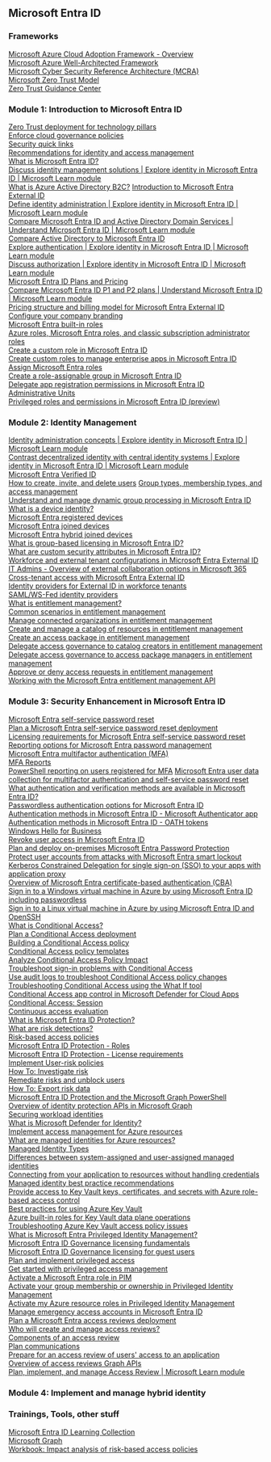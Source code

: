 ## Microsoft Entra ID

### Frameworks

[Microsoft Azure Cloud Adoption Framework - Overview](https://learn.microsoft.com/azure/cloud-adoption-framework/overview?WT.mc_id=AZ-MVP-5002880)\
[Microsoft Azure Well-Architected Framework](https://learn.microsoft.com/azure/well-architected/?WT.mc_id=AZ-MVP-5002880)\
[Microsoft Cyber Security Reference Architecture (MCRA)](https://learn.microsoft.com/security/adoption/mcra?WT.mc_id=AZ-MVP-5002880)\
[Microsoft Zero Trust Model](https://www.microsoft.com/security/business/zero-trust?WT.mc_id=AZ-MVP-5002880)\
[Zero Trust Guidance Center](https://learn.microsoft.com/security/zero-trust/zero-trust-overview?WT.mc_id=AZ-MVP-5002880)

### Module 1: Introduction to Microsoft Entra ID
[Zero Trust deployment for technology pillars](https://learn.microsoft.com/security/zero-trust/deploy/overview?WT.mc_id=AZ-MVP-5002880)\
[Enforce cloud governance policies](https://learn.microsoft.com/azure/cloud-adoption-framework/govern/enforce-cloud-governance-policies?WT.mc_id=AZ-MVP-5002880)\
[Security quick links](https://learn.microsoft.com/azure/well-architected/security/?WT.mc_id=AZ-MVP-5002880)\
[Recommendations for identity and access management](https://learn.microsoft.com/azure/well-architected/security/identity-access?WT.mc_id=AZ-MVP-5002880)\
[What is Microsoft Entra ID?](https://learn.microsoft.com/entra/fundamentals/whatis?WT.mc_id=AZ-MVP-5002880)\
[Discuss identity management solutions | Explore identity in Microsoft Entra ID | Microsoft Learn module](https://learn.microsoft.com/en-us/training/modules\explore-identity-azure-active-directory/8-discuss-identity-management-solutions)\
[What is Azure Active Directory B2C?](https://learn.microsoft.com/azure/active-directory-b2c/overview?WT.mc_id=AZ-MVP-5002880)
[Introduction to Microsoft Entra External ID](https://learn.microsoft.com/entra/external-id/external-identities-overview?WT.mc_id=AZ-MVP-5002880)\
[Define identity administration | Explore identity in Microsoft Entra ID | Microsoft Learn module](https://learn.microsoft.com/en-us/training/modules/explore-identity-azure-active-directory/6-define-identity-administration?WT.mc_id=AZ-MVP-5002880)\
[Compare Microsoft Entra ID and Active Directory Domain Services | Understand Microsoft Entra ID | Microsoft Learn module](https://learn.microsoft.com/en-us/training/modules/understand-azure-active-directory/3-compare-azure-active-directory-domain-services?WT.mc_id=AZ-MVP-5002880)\
[Compare Active Directory to Microsoft Entra ID](https://learn.microsoft.com/entra/fundamentals/compare?WT.mc_id=AZ-MVP-5002880)\
[Explore authentication | Explore identity in Microsoft Entra ID | Microsoft Learn module](https://learn.microsoft.com/en-us/training/modules/explore-identity-azure-active-directory/12-explore-authentication?WT.mc_id=AZ-MVP-5002880)\
[Discuss authorization | Explore identity in Microsoft Entra ID | Microsoft Learn module](https://learn.microsoft.com/en-us/training/modules/explore-identity-azure-active-directory/13-discuss-authorization?WT.mc_id=AZ-MVP-5002880)\
[Microsoft Entra ID Plans and Pricing](https://www.microsoft.com/en/security/business/microsoft-entra-pricing?WT.mc_id=AZ-MVP-5002880)\
[Compare Microsoft Entra ID P1 and P2 plans | Understand Microsoft Entra ID | Microsoft Learn module](https://learn.microsoft.com/en-us/training/modules/understand-azure-active-directory/5-compare-azure-premium-p1-p2-plans?WT.mc_id=AZ-MVP-5002880)\
[Pricing structure and billing model for Microsoft Entra External ID](https://learn.microsoft.com/en-us/entra/external-id/external-identities-pricing?WT.mc_id=AZ-MVP-5002880)\
[Configure your company branding](https://learn.microsoft.com/entra/fundamentals/how-to-customize-branding?WT.mc_id=AZ-MVP-5002880)\
[Microsoft Entra built-in roles](https://learn.microsoft.com/entra/identity/role-based-access-control/permissions-reference?WT.mc_id=AZ-MVP-5002880)\
[Azure roles, Microsoft Entra roles, and classic subscription administrator roles](https://learn.microsoft.com/azure/role-based-access-control/rbac-and-directory-admin-roles?WT.mc_id=AZ-MVP-5002880)\
[Create a custom role in Microsoft Entra ID](https://learn.microsoft.com/entra/identity/role-based-access-control/custom-create?WT.mc_id=AZ-MVP-5002880)\
[Create custom roles to manage enterprise apps in Microsoft Entra ID](https://learn.microsoft.com/entra/identity/role-based-access-control/custom-enterprise-apps?WT.mc_id=AZ-MVP-5002880)\
[Assign Microsoft Entra roles](https://learn.microsoft.com/entra/identity/role-based-access-control/manage-roles-portal?WT.mc_id=AZ-MVP-5002880)\
[Create a role-assignable group in Microsoft Entra ID](https://learn.microsoft.com/entra/identity/role-based-access-control/groups-create-eligible?WT.mc_id=AZ-MVP-5002880)\
[Delegate app registration permissions in Microsoft Entra ID](https://learn.microsoft.com/entra/identity/role-based-access-control/delegate-app-roles?WT.mc_id=AZ-MVP-5002880)\
[Administrative Units](https://learn.microsoft.com/entra/identity/role-based-access-control/administrative-units?WT.mc_id=AZ-MVP-5002880)\
[Privileged roles and permissions in Microsoft Entra ID (preview)](https://learn.microsoft.com/entra/identity/role-based-access-control/privileged-roles-permissions?WT.mc_id=AZ-MVP-5002880)

### Module 2: Identity Management
[Identity administration concepts | Explore identity in Microsoft Entra ID | Microsoft Learn module](https://learn.microsoft.com/en-us/training/modules/explore-identity-azure-active-directory/5-explore-why-have-identity?WT.mc_id=AZ-MVP-5002880)\
[Contrast decentralized identity with central identity systems | Explore identity in Microsoft Entra ID | Microsoft Learn module](https://learn.microsoft.com/en-us/training/modules/explore-identity-azure-active-directory/7-contrast-decentralized-identity-central-identity-systems?WT.mc_id=AZ-MVP-5002880)\
[Microsoft Entra Verified ID](https://learn.microsoft.com/entra/verified-id/decentralized-identifier-overview?WT.mc_id=AZ-MVP-5002880)\
[How to create, invite, and delete users](https://learn.microsoft.com/entra/fundamentals/how-to-create-delete-users?toc=%2Fentra%2Fidentity%2Fusers%2Ftoc.json&bc=%2Fentra%2Fidentity%2Fusers%2Fbreadcrumb%2Ftoc.json&WT.mc_id=AZ-MVP-5002880)
[Group types, membership types, and access management](https://learn.microsoft.com/entra/fundamentals/concept-learn-about-groups?toc=%2Fentra%2Fidentity%2Fusers%2Ftoc.json&bc=%2Fentra%2Fidentity%2Fusers%2Fbreadcrumb%2Ftoc.json&WT.mc_id=AZ-MVP-5002880)\
[Understand and manage dynamic group processing in Microsoft Entra ID](https://learn.microsoft.com/entra/identity/users/manage-dynamic-group?WT.mc_id=AZ-MVP-5002880)\
[What is a device identity?](https://learn.microsoft.com/entra/identity/devices/overview?WT.mc_id=AZ-MVP-5002880)\
[Microsoft Entra registered devices](https://learn.microsoft.com/entra/identity/devices/concept-device-registration?WT.mc_id=AZ-MVP-5002880)\
[Microsoft Entra joined devices](https://learn.microsoft.com/entra/identity/devices/concept-directory-join?WT.mc_id=AZ-MVP-5002880)\
[Microsoft Entra hybrid joined devices](https://learn.microsoft.com/entra/identity/devices/concept-hybrid-join?WT.mc_id=AZ-MVP-5002880)\
[What is group-based licensing in Microsoft Entra ID?](https://learn.microsoft.com/entra/fundamentals/concept-group-based-licensing?WT.mc_id=AZ-MVP-5002880)\
[What are custom security attributes in Microsoft Entra ID?](https://learn.microsoft.com/entra/fundamentals/custom-security-attributes-overview?WT.mc_id=AZ-MVP-5002880)\
[Workforce and external tenant configurations in Microsoft Entra External ID](https://learn.microsoft.com/entra/external-id/tenant-configurations?WT.mc_id=AZ-MVP-5002880)\
[IT Admins - Overview of external collaboration options in Microsoft 365](https://learn.microsoft.com/microsoft-365/enterprise/external-guest-access?view=o365-worldwide&WT.mc_id=AZ-MVP-5002880)\
[Cross-tenant access with Microsoft Entra External ID](https://learn.microsoft.com/entra/external-id/cross-tenant-access-overview?WT.mc_id=AZ-MVP-5002880)\
[Identity providers for External ID in workforce tenants](https://learn.microsoft.com/entra/external-id/identity-providers?WT.mc_id=AZ-MVP-5002880)\
[SAML/WS-Fed identity providers](https://learn.microsoft.com/entra/external-id/direct-federation-overview?WT.mc_id=AZ-MVP-5002880)\
[What is entitlement management?](https://learn.microsoft.com/entra/id-governance/entitlement-management-overview?WT.mc_id=AZ-MVP-5002880)\
[Common scenarios in entitlement management](https://learn.microsoft.com/entra/id-governance/entitlement-management-scenarios?WT.mc_id=AZ-MVP-5002880)\
[Manage connected organizations in entitlement management](https://learn.microsoft.com/entra/id-governance/entitlement-management-organization?WT.mc_id=AZ-MVP-5002880)\
[Create and manage a catalog of resources in entitlement management](https://learn.microsoft.com/entra/id-governance/entitlement-management-catalog-create?WT.mc_id=AZ-MVP-5002880)\
[Create an access package in entitlement management](https://learn.microsoft.com/entra/id-governance/entitlement-management-access-package-create?WT.mc_id=AZ-MVP-5002880)\
[Delegate access governance to catalog creators in entitlement management](https://learn.microsoft.com/entra/id-governance/entitlement-management-delegate-catalog?WT.mc_id=AZ-MVP-5002880)\
[Delegate access governance to access package managers in entitlement management](https://learn.microsoft.com/entra/id-governance/entitlement-management-delegate-managers?WT.mc_id=AZ-MVP-5002880#as-a-catalog-owner-delegate-to-an-access-package-manager)\
[Approve or deny access requests in entitlement management](https://learn.microsoft.com/entra/id-governance/entitlement-management-request-approve?WT.mc_id=AZ-MVP-5002880)\
[Working with the Microsoft Entra entitlement management API](https://learn.microsoft.com/entra/id-governance/entitlement-management-request-approve?WT.mc_id=AZ-MVP-5002880)
### Module 3: Security Enhancement in Microsoft Entra ID
[Microsoft Entra self-service password reset](https://learn.microsoft.com/entra/identity/authentication/concept-sspr-howitworks?WT.mc_id=AZ-MVP-5002880)\
[Plan a Microsoft Entra self-service password reset deployment](https://learn.microsoft.com/entra/identity/authentication/concept-sspr-deploy?WT.mc_id=AZ-MVP-5002880)\
[Licensing requirements for Microsoft Entra self-service password reset](https://learn.microsoft.com/entra/identity/authentication/concept-sspr-licensing?WT.mc_id=AZ-MVP-5002880)\
[Reporting options for Microsoft Entra password management](https://learn.microsoft.com/entra/identity/authentication/howto-sspr-reporting?WT.mc_id=AZ-MVP-5002880)\
[Microsoft Entra multifactor authentication (MFA)](https://learn.microsoft.com/entra/identity/authentication/concept-mfa-howitworks?WT.mc_id=AZ-MVP-5002880)\
[MFA Reports](https://learn.microsoft.com/entra/identity/authentication/howto-mfa-reporting?WT.mc_id=AZ-MVP-5002880)\
[PowerShell reporting on users registered for MFA](https://learn.microsoft.com/en-us/entra/identity/authentication/howto-mfa-reporting?WT.mc_id=AZ-MVP-5002880#powershell-reporting-on-users-registered-for-mfa)
[Microsoft Entra user data collection for multifactor authentication and self-service password reset](https://learn.microsoft.com/entra/identity/authentication/howto-mfa-reporting-datacollection?WT.mc_id=AZ-MVP-5002880)
[What authentication and verification methods are available in Microsoft Entra ID?](https://learn.microsoft.com/entra/identity/authentication/concept-authentication-methods?WT.mc_id=AZ-MVP-5002880)\
[Passwordless authentication options for Microsoft Entra ID](https://learn.microsoft.com/entra/identity/authentication/concept-authentication-passwordless?WT.mc_id=AZ-MVP-5002880)\
[Authentication methods in Microsoft Entra ID - Microsoft Authenticator app](https://learn.microsoft.com/entra/identity/authentication/concept-authentication-authenticator-app?WT.mc_id=AZ-MVP-5002880)\
[Authentication methods in Microsoft Entra ID - OATH tokens](https://learn.microsoft.com/entra/identity/authentication/concept-authentication-oath-tokens?WT.mc_id=AZ-MVP-5002880)\
[Windows Hello for Business](https://learn.microsoft.com/entra/identity/authentication/concept-authentication-passwordless?WT.mc_id=AZ-MVP-5002880#windows-hello-for-business)\
[Revoke user access in Microsoft Entra ID](https://learn.microsoft.com/entra/identity/users/users-revoke-access?WT.mc_id=AZ-MVP-5002880)\
[Plan and deploy on-premises Microsoft Entra Password Protection](https://learn.microsoft.com/entra/identity/authentication/howto-password-ban-bad-on-premises-deploy?WT.mc_id=AZ-MVP-5002880)\
[Protect user accounts from attacks with Microsoft Entra smart lockout](https://learn.microsoft.com/entra/identity/authentication/howto-password-smart-lockout?WT.mc_id=AZ-MVP-5002880)\
[Kerberos Constrained Delegation for single sign-on (SSO) to your apps with application proxy](https://learn.microsoft.com/entra/identity/app-proxy/how-to-configure-sso-with-kcd?WT.mc_id=AZ-MVP-5002880)\
[Overview of Microsoft Entra certificate-based authentication (CBA)](https://learn.microsoft.com/entra/identity/authentication/concept-certificate-based-authentication?WT.mc_id=AZ-MVP-5002880)\
[Sign in to a Windows virtual machine in Azure by using Microsoft Entra ID including passwordless](https://learn.microsoft.com/entra/identity/devices/howto-vm-sign-in-azure-ad-windows?WT.mc_id=AZ-MVP-5002880)\
[Sign in to a Linux virtual machine in Azure by using Microsoft Entra ID and OpenSSH](https://learn.microsoft.com/entra/identity/devices/howto-vm-sign-in-azure-ad-linux?WT.mc_id=AZ-MVP-5002880)\
[What is Conditional Access?](https://learn.microsoft.com/entra/identity/conditional-access/overview?WT.mc_id=AZ-MVP-5002880)\
[Plan a Conditional Access deployment](https://learn.microsoft.com/entra/identity/conditional-access/plan-conditional-access?WT.mc_id=AZ-MVP-5002880)\
[Building a Conditional Access policy](https://learn.microsoft.com/en-us/entra/identity/conditional-access/concept-conditional-access-policies)\
[Conditional Access policy templates](https://learn.microsoft.com/entra/identity/conditional-access/concept-conditional-access-policy-common?WT.mc_id=AZ-MVP-5002880)\
[Analyze Conditional Access Policy Impact](https://learn.microsoft.com/entra/identity/conditional-access/concept-conditional-access-report-only?view=graph-rest-1.0&WT.mc_id=AZ-MVP-5002880)\
[Troubleshoot sign-in problems with Conditional Access](https://learn.microsoft.com/entra/identity/conditional-access/troubleshoot-conditional-access?WT.mc_id=AZ-MVP-5002880)\
[Use audit logs to troubleshoot Conditional Access policy changes](https://learn.microsoft.com/entra/identity/conditional-access/troubleshoot-policy-changes-audit-log?WT.mc_id=AZ-MVP-5002880)\
[Troubleshooting Conditional Access using the What If tool](https://learn.microsoft.com/entra/identity/conditional-access/troubleshoot-conditional-access-what-if?WT.mc_id=AZ-MVP-5002880)\
[Conditional Access app control in Microsoft Defender for Cloud Apps](https://learn.microsoft.com/defender-cloud-apps/proxy-intro-aad?WT.mc_id=AZ-MVP-5002880)\
[Conditional Access: Session](https://learn.microsoft.com/entra/identity/conditional-access/concept-conditional-access-session?WT.mc_id=AZ-MVP-5002880)\
[Continuous access evaluation](https://learn.microsoft.com/entra/identity/conditional-access/concept-continuous-access-evaluation?WT.mc_id=AZ-MVP-5002880)\
[What is Microsoft Entra ID Protection?](https://learn.microsoft.com/entra/id-protection/overview-identity-protection?WT.mc_id=AZ-MVP-5002880)\
[What are risk detections?](https://learn.microsoft.com/entra/id-protection/concept-identity-protection-risks?WT.mc_id=AZ-MVP-5002880)\
[Risk-based access policies](https://learn.microsoft.com/entra/id-protection/concept-identity-protection-policies?WT.mc_id=AZ-MVP-5002880)\
[Microsoft Entra ID Protection - Roles](https://learn.microsoft.com/en-us/entra/id-protection/overview-identity-protection?WT.mc_id=AZ-MVP-5002880#required-roles)\
[Microsoft Entra ID Protection - License requirements](https://learn.microsoft.com/en-us/entra/id-protection/overview-identity-protection?WT.mc_id=AZ-MVP-5002880#license-requirements)\
[Implement User-risk policies](https://learn.microsoft.com/entra/id-protection/howto-identity-protection-configure-risk-policies?WT.mc_id=AZ-MVP-5002880#user-risk-policy-in-conditional-access)\
[How To: Investigate risk](https://learn.microsoft.com/entra/id-protection/howto-identity-protection-investigate-risk?WT.mc_id=AZ-MVP-5002880)\
[Remediate risks and unblock users](https://learn.microsoft.com/entra/id-protection/howto-identity-protection-remediate-unblock?WT.mc_id=AZ-MVP-5002880)\
[How To: Export risk data](https://learn.microsoft.com/entra/id-protection/howto-export-risk-data?WT.mc_id=AZ-MVP-5002880)\
[Microsoft Entra ID Protection and the Microsoft Graph PowerShell](https://learn.microsoft.com/entra/id-protection/howto-identity-protection-graph-api?WT.mc_id=AZ-MVP-5002880)\
[Overview of identity protection APIs in Microsoft Graph](https://learn.microsoft.com/graph/api/resources/identityprotection-overview?view=graph-rest-1.0&WT.mc_id=AZ-MVP-5002880)\
[Securing workload identities](https://learn.microsoft.com/entra/id-protection/concept-workload-identity-risk?WT.mc_id=AZ-MVP-5002880)\
[What is Microsoft Defender for Identity?](https://learn.microsoft.com/defender-for-identity/what-is?WT.mc_id=AZ-MVP-5002880)\
[Implement access management for Azure resources](https://learn.microsoft.com/en-us/training/modules/implement-access-management-for-azure-resources/?WT.mc_id=AZ-MVP-5002880)\
[What are managed identities for Azure resources?](https://learn.microsoft.com/entra/identity/managed-identities-azure-resources/overview?WT.mc_id=AZ-MVP-5002880)\
[Managed Identity Types](https://learn.microsoft.com/entra/identity/managed-identities-azure-resources/overview?WT.mc_id=AZ-MVP-5002880#managed-identity-types)\
[Differences between system-assigned and user-assigned managed identities](https://learn.microsoft.com/en-us/entra/identity/managed-identities-azure-resources/overview?WT.mc_id=AZ-MVP-5002880#differences-between-system-assigned-and-user-assigned-managed-identities)\
[Connecting from your application to resources without handling credentials](https://learn.microsoft.com/entra/identity/managed-identities-azure-resources/overview-for-developers?WT.mc_id=AZ-MVP-5002880)\
[Managed identity best practice recommendations](https://learn.microsoft.com/entra/identity/managed-identities-azure-resources/managed-identity-best-practice-recommendations?WT.mc_id=AZ-MVP-5002880)\
[Provide access to Key Vault keys, certificates, and secrets with Azure role-based access control](https://learn.microsoft.com/azure/key-vault/general/rbac-guide?WT.mc_id=AZ-MVP-5002880)\
[Best practices for using Azure Key Vault](https://learn.microsoft.com/azure/key-vault/general/best-practices?WT.mc_id=AZ-MVP-5002880)\
[Azure built-in roles for Key Vault data plane operations](https://learn.microsoft.com/azure/key-vault/general/rbac-guide?tabs=azure-cli&WT.mc_id=AZ-MVP-5002880#azure-built-in-roles-for-key-vault-data-plane-operations)\
[Troubleshooting Azure Key Vault access policy issues](https://learn.microsoft.com/azure/key-vault/general/troubleshooting-access-issues?WT.mc_id=AZ-MVP-5002880)\
[What is Microsoft Entra Privileged Identity Management?](https://learn.microsoft.com/entra/id-governance/privileged-identity-management/pim-configure?WT.mc_id=AZ-MVP-5002880)\
[Microsoft Entra ID Governance licensing fundamentals](https://learn.microsoft.com/entra/id-governance/licensing-fundamentals?WT.mc_id=AZ-MVP-5002880)\
[Microsoft Entra ID Governance licensing for guest users](https://learn.microsoft.com/entra/id-governance/microsoft-entra-id-governance-licensing-for-guest-users?WT.mc_id=AZ-MVP-5002880)\
[Plan and implement privileged access](https://learn.microsoft.com/en-us/training/modules/plan-implement-privileged-access/?WT.mc_id=AZ-MVP-5002880)\
[Get started with privileged access management](https://learn.microsoft.com/purview/privileged-access-management-configuration?WT.mc_id=AZ-MVP-5002880)\
[Activate a Microsoft Entra role in PIM](https://learn.microsoft.com/entra/id-governance/privileged-identity-management/pim-how-to-activate-role?WT.mc_id=AZ-MVP-5002880)\
[Activate your group membership or ownership in Privileged Identity Management](https://learn.microsoft.com/entra/id-governance/privileged-identity-management/groups-activate-roles?WT.mc_id=AZ-MVP-5002880)\
[Activate my Azure resource roles in Privileged Identity Management](https://learn.microsoft.com/entra/id-governance/privileged-identity-management/pim-resource-roles-activate-your-roles?WT.mc_id=AZ-MVP-5002880)\
[Manage emergency access accounts in Microsoft Entra ID](https://learn.microsoft.com/entra/identity/role-based-access-control/security-emergency-access?WT.mc_id=AZ-MVP-5002880)\
[Plan a Microsoft Entra access reviews deployment](https://learn.microsoft.com/entra/id-governance/deploy-access-reviews?WT.mc_id=AZ-MVP-5002880)\
[Who will create and manage access reviews?](https://learn.microsoft.com/en-us/entra/id-governance/deploy-access-reviews?WT.mc_id=AZ-MVP-5002880#who-will-create-and-manage-access-reviews)\
[Components of an access review](https://learn.microsoft.com/en-us/entra/id-governance/deploy-access-reviews?WT.mc_id=AZ-MVP-5002880#components-of-an-access-review)\
[Plan communications](https://learn.microsoft.com/entra/id-governance/deploy-access-reviews?WT.mc_id=AZ-MVP-5002880#plan-communications)\
[Prepare for an access review of users' access to an application](https://learn.microsoft.com/entra/id-governance/access-reviews-application-preparation?WT.mc_id=AZ-MVP-5002880)\
[Overview of access reviews Graph APIs](https://learn.microsoft.com/graph/api/resources/accessreviewsv2-overview?view=graph-rest-1.0&WT.mc_id=AZ-MVP-5002880)\
[Plan, implement, and manage Access Review | Microsoft Learn module](https://learn.microsoft.com/en-us/training/modules/plan-implement-manage-access-review/?WT.mc_id=AZ-MVP-5002880)
### Module 4: Implement and manage hybrid identity

### Trainings, Tools, other stuff
[Microsoft Entra ID Learning Collection](https://learn.microsoft.com/en-us/collections/67w3i7tq46orpz?&sharingId=AZ-MVP-5002880)\
[Microsoft Graph](https://graph.microsoft.com)\
[Workbook: Impact analysis of risk-based access policies](https://learn.microsoft.com/entra/id-protection/workbook-risk-based-policy-impact?WT.mc_id=AZ-MVP-5002880)
